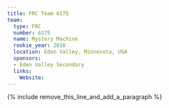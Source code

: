 ```yaml
---
title: FRC Team 6175
team:
  type: FRC
  number: 6175
  name: Mystery Machine
  rookie_year: 2016
  location: Eden Valley, Minnesota, USA
  sponsors:
  - Eden Valley Secondary
  links:
    Website:
---
```


{% include remove_this_line_and_add_a_paragraph %}